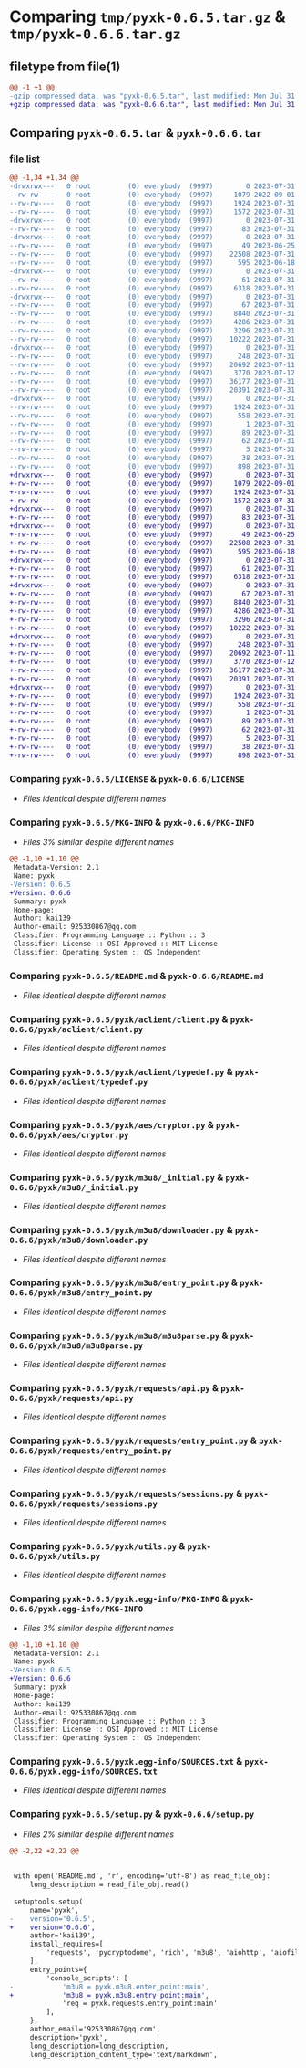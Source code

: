 # Comparing `tmp/pyxk-0.6.5.tar.gz` & `tmp/pyxk-0.6.6.tar.gz`

## filetype from file(1)

```diff
@@ -1 +1 @@
-gzip compressed data, was "pyxk-0.6.5.tar", last modified: Mon Jul 31 13:21:47 2023, max compression
+gzip compressed data, was "pyxk-0.6.6.tar", last modified: Mon Jul 31 13:28:01 2023, max compression
```

## Comparing `pyxk-0.6.5.tar` & `pyxk-0.6.6.tar`

### file list

```diff
@@ -1,34 +1,34 @@
-drwxrwx---   0 root         (0) everybody  (9997)        0 2023-07-31 13:21:47.579178 pyxk-0.6.5/
--rw-rw----   0 root         (0) everybody  (9997)     1079 2022-09-01 11:31:04.000000 pyxk-0.6.5/LICENSE
--rw-rw----   0 root         (0) everybody  (9997)     1924 2023-07-31 13:21:47.579178 pyxk-0.6.5/PKG-INFO
--rw-rw----   0 root         (0) everybody  (9997)     1572 2023-07-31 13:21:29.000000 pyxk-0.6.5/README.md
-drwxrwx---   0 root         (0) everybody  (9997)        0 2023-07-31 13:21:47.569178 pyxk-0.6.5/pyxk/
--rw-rw----   0 root         (0) everybody  (9997)       83 2023-07-31 13:15:26.000000 pyxk-0.6.5/pyxk/__init__.py
-drwxrwx---   0 root         (0) everybody  (9997)        0 2023-07-31 13:21:47.569178 pyxk-0.6.5/pyxk/aclient/
--rw-rw----   0 root         (0) everybody  (9997)       49 2023-06-25 07:46:45.000000 pyxk-0.6.5/pyxk/aclient/__init__.py
--rw-rw----   0 root         (0) everybody  (9997)    22508 2023-07-31 13:16:20.000000 pyxk-0.6.5/pyxk/aclient/client.py
--rw-rw----   0 root         (0) everybody  (9997)      595 2023-06-18 07:54:56.000000 pyxk-0.6.5/pyxk/aclient/typedef.py
-drwxrwx---   0 root         (0) everybody  (9997)        0 2023-07-31 13:21:47.569178 pyxk-0.6.5/pyxk/aes/
--rw-rw----   0 root         (0) everybody  (9997)       61 2023-07-31 07:29:51.000000 pyxk-0.6.5/pyxk/aes/__init__.py
--rw-rw----   0 root         (0) everybody  (9997)     6318 2023-07-31 07:35:43.000000 pyxk-0.6.5/pyxk/aes/cryptor.py
-drwxrwx---   0 root         (0) everybody  (9997)        0 2023-07-31 13:21:47.579178 pyxk-0.6.5/pyxk/m3u8/
--rw-rw----   0 root         (0) everybody  (9997)       67 2023-07-31 12:44:14.000000 pyxk-0.6.5/pyxk/m3u8/__init__.py
--rw-rw----   0 root         (0) everybody  (9997)     8840 2023-07-31 12:53:28.000000 pyxk-0.6.5/pyxk/m3u8/_initial.py
--rw-rw----   0 root         (0) everybody  (9997)     4286 2023-07-31 13:09:27.000000 pyxk-0.6.5/pyxk/m3u8/downloader.py
--rw-rw----   0 root         (0) everybody  (9997)     3296 2023-07-31 13:03:20.000000 pyxk-0.6.5/pyxk/m3u8/entry_point.py
--rw-rw----   0 root         (0) everybody  (9997)    10222 2023-07-31 13:12:02.000000 pyxk-0.6.5/pyxk/m3u8/m3u8parse.py
-drwxrwx---   0 root         (0) everybody  (9997)        0 2023-07-31 13:21:47.579178 pyxk-0.6.5/pyxk/requests/
--rw-rw----   0 root         (0) everybody  (9997)      248 2023-07-31 13:15:53.000000 pyxk-0.6.5/pyxk/requests/__init__.py
--rw-rw----   0 root         (0) everybody  (9997)    20692 2023-07-11 16:32:20.000000 pyxk-0.6.5/pyxk/requests/api.py
--rw-rw----   0 root         (0) everybody  (9997)     3770 2023-07-12 02:16:53.000000 pyxk-0.6.5/pyxk/requests/entry_point.py
--rw-rw----   0 root         (0) everybody  (9997)    36177 2023-07-31 07:11:09.000000 pyxk-0.6.5/pyxk/requests/sessions.py
--rw-rw----   0 root         (0) everybody  (9997)    20391 2023-07-31 13:15:42.000000 pyxk-0.6.5/pyxk/utils.py
-drwxrwx---   0 root         (0) everybody  (9997)        0 2023-07-31 13:21:47.569178 pyxk-0.6.5/pyxk.egg-info/
--rw-rw----   0 root         (0) everybody  (9997)     1924 2023-07-31 13:21:47.000000 pyxk-0.6.5/pyxk.egg-info/PKG-INFO
--rw-rw----   0 root         (0) everybody  (9997)      558 2023-07-31 13:21:47.000000 pyxk-0.6.5/pyxk.egg-info/SOURCES.txt
--rw-rw----   0 root         (0) everybody  (9997)        1 2023-07-31 13:21:47.000000 pyxk-0.6.5/pyxk.egg-info/dependency_links.txt
--rw-rw----   0 root         (0) everybody  (9997)       89 2023-07-31 13:21:47.000000 pyxk-0.6.5/pyxk.egg-info/entry_points.txt
--rw-rw----   0 root         (0) everybody  (9997)       62 2023-07-31 13:21:47.000000 pyxk-0.6.5/pyxk.egg-info/requires.txt
--rw-rw----   0 root         (0) everybody  (9997)        5 2023-07-31 13:21:47.000000 pyxk-0.6.5/pyxk.egg-info/top_level.txt
--rw-rw----   0 root         (0) everybody  (9997)       38 2023-07-31 13:21:47.579178 pyxk-0.6.5/setup.cfg
--rw-rw----   0 root         (0) everybody  (9997)      898 2023-07-31 13:17:30.000000 pyxk-0.6.5/setup.py
+drwxrwx---   0 root         (0) everybody  (9997)        0 2023-07-31 13:28:01.349178 pyxk-0.6.6/
+-rw-rw----   0 root         (0) everybody  (9997)     1079 2022-09-01 11:31:04.000000 pyxk-0.6.6/LICENSE
+-rw-rw----   0 root         (0) everybody  (9997)     1924 2023-07-31 13:28:01.349178 pyxk-0.6.6/PKG-INFO
+-rw-rw----   0 root         (0) everybody  (9997)     1572 2023-07-31 13:21:29.000000 pyxk-0.6.6/README.md
+drwxrwx---   0 root         (0) everybody  (9997)        0 2023-07-31 13:28:01.339178 pyxk-0.6.6/pyxk/
+-rw-rw----   0 root         (0) everybody  (9997)       83 2023-07-31 13:15:26.000000 pyxk-0.6.6/pyxk/__init__.py
+drwxrwx---   0 root         (0) everybody  (9997)        0 2023-07-31 13:28:01.349178 pyxk-0.6.6/pyxk/aclient/
+-rw-rw----   0 root         (0) everybody  (9997)       49 2023-06-25 07:46:45.000000 pyxk-0.6.6/pyxk/aclient/__init__.py
+-rw-rw----   0 root         (0) everybody  (9997)    22508 2023-07-31 13:16:20.000000 pyxk-0.6.6/pyxk/aclient/client.py
+-rw-rw----   0 root         (0) everybody  (9997)      595 2023-06-18 07:54:56.000000 pyxk-0.6.6/pyxk/aclient/typedef.py
+drwxrwx---   0 root         (0) everybody  (9997)        0 2023-07-31 13:28:01.349178 pyxk-0.6.6/pyxk/aes/
+-rw-rw----   0 root         (0) everybody  (9997)       61 2023-07-31 07:29:51.000000 pyxk-0.6.6/pyxk/aes/__init__.py
+-rw-rw----   0 root         (0) everybody  (9997)     6318 2023-07-31 07:35:43.000000 pyxk-0.6.6/pyxk/aes/cryptor.py
+drwxrwx---   0 root         (0) everybody  (9997)        0 2023-07-31 13:28:01.349178 pyxk-0.6.6/pyxk/m3u8/
+-rw-rw----   0 root         (0) everybody  (9997)       67 2023-07-31 12:44:14.000000 pyxk-0.6.6/pyxk/m3u8/__init__.py
+-rw-rw----   0 root         (0) everybody  (9997)     8840 2023-07-31 12:53:28.000000 pyxk-0.6.6/pyxk/m3u8/_initial.py
+-rw-rw----   0 root         (0) everybody  (9997)     4286 2023-07-31 13:09:27.000000 pyxk-0.6.6/pyxk/m3u8/downloader.py
+-rw-rw----   0 root         (0) everybody  (9997)     3296 2023-07-31 13:03:20.000000 pyxk-0.6.6/pyxk/m3u8/entry_point.py
+-rw-rw----   0 root         (0) everybody  (9997)    10222 2023-07-31 13:12:02.000000 pyxk-0.6.6/pyxk/m3u8/m3u8parse.py
+drwxrwx---   0 root         (0) everybody  (9997)        0 2023-07-31 13:28:01.349178 pyxk-0.6.6/pyxk/requests/
+-rw-rw----   0 root         (0) everybody  (9997)      248 2023-07-31 13:15:53.000000 pyxk-0.6.6/pyxk/requests/__init__.py
+-rw-rw----   0 root         (0) everybody  (9997)    20692 2023-07-11 16:32:20.000000 pyxk-0.6.6/pyxk/requests/api.py
+-rw-rw----   0 root         (0) everybody  (9997)     3770 2023-07-12 02:16:53.000000 pyxk-0.6.6/pyxk/requests/entry_point.py
+-rw-rw----   0 root         (0) everybody  (9997)    36177 2023-07-31 07:11:09.000000 pyxk-0.6.6/pyxk/requests/sessions.py
+-rw-rw----   0 root         (0) everybody  (9997)    20391 2023-07-31 13:15:42.000000 pyxk-0.6.6/pyxk/utils.py
+drwxrwx---   0 root         (0) everybody  (9997)        0 2023-07-31 13:28:01.349178 pyxk-0.6.6/pyxk.egg-info/
+-rw-rw----   0 root         (0) everybody  (9997)     1924 2023-07-31 13:28:01.000000 pyxk-0.6.6/pyxk.egg-info/PKG-INFO
+-rw-rw----   0 root         (0) everybody  (9997)      558 2023-07-31 13:28:01.000000 pyxk-0.6.6/pyxk.egg-info/SOURCES.txt
+-rw-rw----   0 root         (0) everybody  (9997)        1 2023-07-31 13:28:01.000000 pyxk-0.6.6/pyxk.egg-info/dependency_links.txt
+-rw-rw----   0 root         (0) everybody  (9997)       89 2023-07-31 13:28:01.000000 pyxk-0.6.6/pyxk.egg-info/entry_points.txt
+-rw-rw----   0 root         (0) everybody  (9997)       62 2023-07-31 13:28:01.000000 pyxk-0.6.6/pyxk.egg-info/requires.txt
+-rw-rw----   0 root         (0) everybody  (9997)        5 2023-07-31 13:28:01.000000 pyxk-0.6.6/pyxk.egg-info/top_level.txt
+-rw-rw----   0 root         (0) everybody  (9997)       38 2023-07-31 13:28:01.349178 pyxk-0.6.6/setup.cfg
+-rw-rw----   0 root         (0) everybody  (9997)      898 2023-07-31 13:27:09.000000 pyxk-0.6.6/setup.py
```

### Comparing `pyxk-0.6.5/LICENSE` & `pyxk-0.6.6/LICENSE`

 * *Files identical despite different names*

### Comparing `pyxk-0.6.5/PKG-INFO` & `pyxk-0.6.6/PKG-INFO`

 * *Files 3% similar despite different names*

```diff
@@ -1,10 +1,10 @@
 Metadata-Version: 2.1
 Name: pyxk
-Version: 0.6.5
+Version: 0.6.6
 Summary: pyxk
 Home-page: 
 Author: kai139
 Author-email: 925330867@qq.com
 Classifier: Programming Language :: Python :: 3
 Classifier: License :: OSI Approved :: MIT License
 Classifier: Operating System :: OS Independent
```

### Comparing `pyxk-0.6.5/README.md` & `pyxk-0.6.6/README.md`

 * *Files identical despite different names*

### Comparing `pyxk-0.6.5/pyxk/aclient/client.py` & `pyxk-0.6.6/pyxk/aclient/client.py`

 * *Files identical despite different names*

### Comparing `pyxk-0.6.5/pyxk/aclient/typedef.py` & `pyxk-0.6.6/pyxk/aclient/typedef.py`

 * *Files identical despite different names*

### Comparing `pyxk-0.6.5/pyxk/aes/cryptor.py` & `pyxk-0.6.6/pyxk/aes/cryptor.py`

 * *Files identical despite different names*

### Comparing `pyxk-0.6.5/pyxk/m3u8/_initial.py` & `pyxk-0.6.6/pyxk/m3u8/_initial.py`

 * *Files identical despite different names*

### Comparing `pyxk-0.6.5/pyxk/m3u8/downloader.py` & `pyxk-0.6.6/pyxk/m3u8/downloader.py`

 * *Files identical despite different names*

### Comparing `pyxk-0.6.5/pyxk/m3u8/entry_point.py` & `pyxk-0.6.6/pyxk/m3u8/entry_point.py`

 * *Files identical despite different names*

### Comparing `pyxk-0.6.5/pyxk/m3u8/m3u8parse.py` & `pyxk-0.6.6/pyxk/m3u8/m3u8parse.py`

 * *Files identical despite different names*

### Comparing `pyxk-0.6.5/pyxk/requests/api.py` & `pyxk-0.6.6/pyxk/requests/api.py`

 * *Files identical despite different names*

### Comparing `pyxk-0.6.5/pyxk/requests/entry_point.py` & `pyxk-0.6.6/pyxk/requests/entry_point.py`

 * *Files identical despite different names*

### Comparing `pyxk-0.6.5/pyxk/requests/sessions.py` & `pyxk-0.6.6/pyxk/requests/sessions.py`

 * *Files identical despite different names*

### Comparing `pyxk-0.6.5/pyxk/utils.py` & `pyxk-0.6.6/pyxk/utils.py`

 * *Files identical despite different names*

### Comparing `pyxk-0.6.5/pyxk.egg-info/PKG-INFO` & `pyxk-0.6.6/pyxk.egg-info/PKG-INFO`

 * *Files 3% similar despite different names*

```diff
@@ -1,10 +1,10 @@
 Metadata-Version: 2.1
 Name: pyxk
-Version: 0.6.5
+Version: 0.6.6
 Summary: pyxk
 Home-page: 
 Author: kai139
 Author-email: 925330867@qq.com
 Classifier: Programming Language :: Python :: 3
 Classifier: License :: OSI Approved :: MIT License
 Classifier: Operating System :: OS Independent
```

### Comparing `pyxk-0.6.5/pyxk.egg-info/SOURCES.txt` & `pyxk-0.6.6/pyxk.egg-info/SOURCES.txt`

 * *Files identical despite different names*

### Comparing `pyxk-0.6.5/setup.py` & `pyxk-0.6.6/setup.py`

 * *Files 2% similar despite different names*

```diff
@@ -2,22 +2,22 @@
 
 
 with open('README.md', 'r', encoding='utf-8') as read_file_obj:
     long_description = read_file_obj.read()
 
 setuptools.setup(
     name='pyxk',
-    version='0.6.5',
+    version='0.6.6',
     author='kai139',
     install_requires=[
         'requests', 'pycryptodome', 'rich', 'm3u8', 'aiohttp', 'aiofiles', 'click', 'parsel'
     ],
     entry_points={
         'console_scripts': [
-            'm3u8 = pyxk.m3u8.enter_point:main',
+            'm3u8 = pyxk.m3u8.entry_point:main',
             'req = pyxk.requests.entry_point:main'
         ],
     },
     author_email='925330867@qq.com',
     description='pyxk',
     long_description=long_description,
     long_description_content_type='text/markdown',
```

